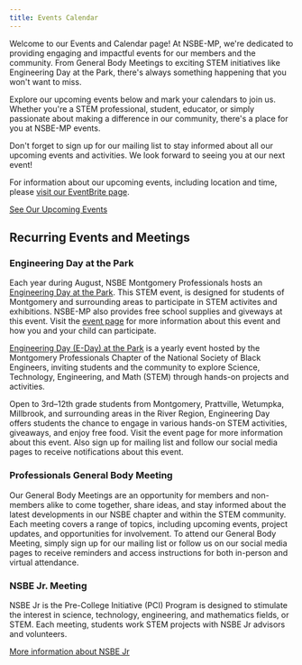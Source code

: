 ```yaml
---
title: Events Calendar
---
```


Welcome to our Events and Calendar page! At NSBE-MP, we're dedicated to providing engaging and impactful events for our members and the community. From General Body Meetings to exciting STEM initiatives like Engineering Day at the Park, there's always something happening that you won't want to miss.

Explore our upcoming events below and mark your calendars to join us. Whether you're a STEM professional, student, educator, or simply passionate about making a difference in our community, there's a place for you at NSBE-MP events.

Don't forget to sign up for our mailing list to stay informed about all our upcoming events and activities. We look forward to seeing you at our next event!

For information about our upcoming events, including location and time, please
<a href="https://www.eventbrite.com/o/the-national-society-of-black-engineers-montgomery-professionals-17650668811" target="_blank">visit our EventBrite page</a>.

<a href="https://www.eventbrite.com/o/the-national-society-of-black-engineers-montgomery-professionals-17650668811" target="_blank" class="btn bg-warning btn-outline-dark text-dark">See Our Upcoming Events</a>

## Recurring Events and Meetings

### Engineering Day at the Park

Each year during August, NSBE Montgomery Professionals hosts an [Engineering Day at the Park](/eday). This STEM event,
is designed for students of Montgomery and surrounding areas to participate in STEM activites and exhibitions. NSBE-MP also
provides free school supplies and giveways at this event.
Visit the [event page](/eday) for more information about this event and how you and your child can participate.

[Engineering Day (E-Day) at the Park](/eday) is a yearly event hosted by the
Montgomery Professionals Chapter of the National Society of Black Engineers, inviting students and the community to explore
Science, Technology, Engineering, and Math (STEM) through hands-on projects and activities.

Open to 3rd–12th grade students from Montgomery, Prattville, Wetumpka, Millbrook, and surrounding areas in the River Region,
Engineering Day offers students the chance to engage in various hands-on STEM activities, giveaways, and enjoy free food. Visit
the event page for more information about this event. Also sign up for mailing list and follow our social media
pages to receive notifications about this event.

### Professionals General Body Meeting

Our General Body Meetings are an opportunity for members and non-members alike to come together, share ideas,
and stay informed about the latest developments in our NSBE chapter and within the STEM community. Each
meeting covers a range of topics, including upcoming events, project updates, and opportunities for involvement.
To attend our General Body Meeting, simply sign up for our mailing list or follow us on our social media pages
to receive reminders and access instructions for both in-person and virtual attendance.

### NSBE Jr. Meeting

NSBE Jr is the Pre-College Initiative (PCI) Program is designed to stimulate the interest in science, technology, engineering, and mathematics fields, or STEM.
Each meeting, students work STEM projects with NSBE Jr advisors and volunteers.

[More information about NSBE Jr](/nsbejr)
